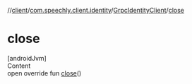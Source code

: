 //[client](../../index.md)/[com.speechly.client.identity](../index.md)/[GrpcIdentityClient](index.md)/[close](close.md)



# close  
[androidJvm]  
Content  
open override fun [close](close.md)()  



